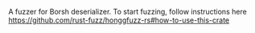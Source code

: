 A fuzzer for Borsh deserializer. To start fuzzing, follow instructions here https://github.com/rust-fuzz/honggfuzz-rs#how-to-use-this-crate
